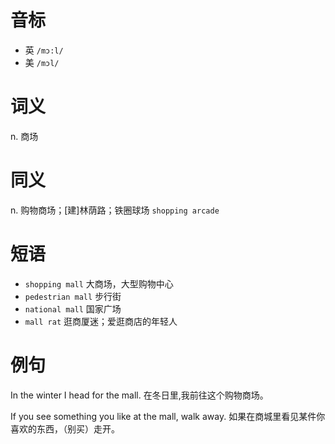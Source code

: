 # 音标

- 英 `/mɔ:l/`
- 美 `/mɔl/`

# 词义

n. 商场


# 同义

n. 购物商场；[建]林荫路；铁圈球场
`shopping arcade`

# 短语

- `shopping mall` 大商场，大型购物中心
- `pedestrian mall` 步行街
- `national mall` 国家广场
- `mall rat` 逛商厦迷；爱逛商店的年轻人

# 例句

In the winter I head for the mall.
在冬日里,我前往这个购物商场。

If you see something you like at the mall, walk away.
如果在商城里看见某件你喜欢的东西，（别买）走开。


